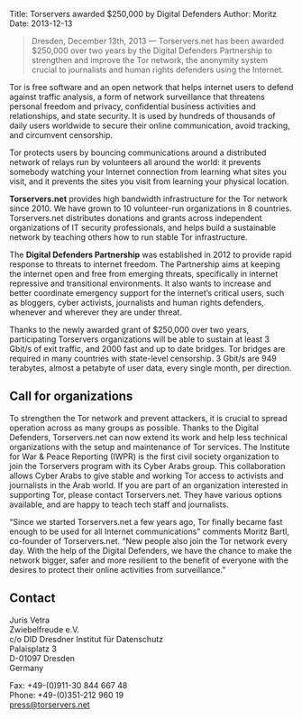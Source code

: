 Title:  Torservers awarded $250,000 by Digital Defenders 
Author: Moritz 
Date: 2013-12-13

> Dresden, December 13th, 2013 — Torservers.net has been awarded
> $250,000 over two years by the Digital Defenders Partnership to
> strengthen and improve the Tor network, the anonymity system
> crucial to journalists and human rights defenders using the Internet.

Tor is free software and an open network that helps internet users to defend against traffic analysis, a form of network surveillance that threatens personal freedom and privacy, confidential business activities and relationships, and state security. It is used by hundreds of thousands of daily users worldwide to secure their online communication, avoid tracking, and circumvent censorship.

Tor protects users by bouncing communications around a distributed network of relays run by volunteers all around the world: it prevents somebody watching your Internet connection from learning what sites you visit, and it prevents the sites you visit from learning your physical location.

**Torservers.net** provides high bandwidth infrastructure for the Tor network since 2010. We have grown to 10 volunteer-run organizations in 8 countries. Torservers.net distributes donations and grants across independent organizations of IT security professionals, and helps build a sustainable network by teaching others how to run stable Tor infrastructure.

The **Digital Defenders Partnership** was established in 2012 to provide rapid response to threats to internet freedom. The Partnership aims at keeping the internet open and free from emerging threats, specifically in internet repressive and transitional environments. It also wants to increase and better coordinate emergency support for the internet’s critical users, such as bloggers, cyber activists, journalists and human rights defenders, whenever and wherever they are under threat. 

Thanks to the newly awarded grant of $250,000 over two years, participating Torservers organizations will be able to sustain at least 3 Gbit/s of exit traffic, and 2000 fast and up to date bridges. Tor bridges are required in many countries with state-level censorship. 3 Gbit/s are 949 terabytes, almost a petabyte of user data, every single month, per direction.

## Call for organizations

To strengthen the Tor network and prevent attackers, it is crucial to spread operation across as many groups as possible. Thanks to the Digital Defenders, Torservers.net can now extend its work and help less technical organizations with the setup and maintenance of Tor services. The Institute for War & Peace Reporting (IWPR) is the first civil society organization to join the Torservers program with its Cyber Arabs group. This collaboration allows Cyber Arabs to give stable and
working Tor access to activists and journalists in the Arab world. If you are part of an organization interested in supporting Tor, please contact Torservers.net. They have various options available, and are happy to teach tech staff and journalists. 

“Since we started Torservers.net a few years ago, Tor finally became fast enough to be used for all Internet communications” comments Moritz Bartl, co-founder of Torservers.net. “New people also join the Tor network every day. With the help of the Digital Defenders, we have the chance to make the network bigger, safer and more resilient to the benefit of everyone with the desires to protect their online activities from surveillance.”

## Contact

Juris Vetra<br/>
Zwiebelfreude e.V.<br/>
c/o DID Dresdner Institut für Datenschutz<br/>
Palaisplatz 3<br/>
D-01097 Dresden<br>
Germany

Fax: +49-(0)911-30 844 667 48<br/>
Phone: +49-(0)351-212 960 19<br/>
<press@torservers.net>
